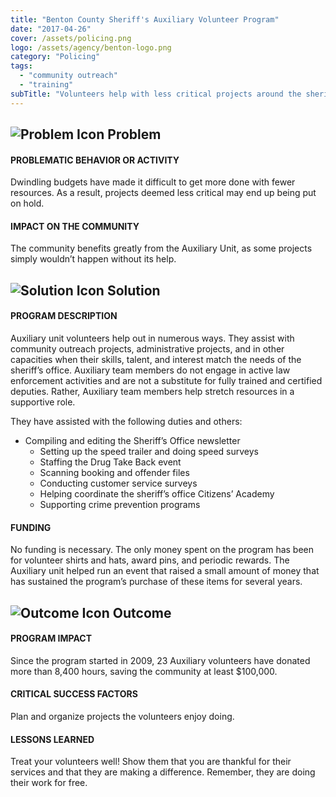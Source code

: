 ```yaml
---
title: "Benton County Sheriff's Auxiliary Volunteer Program"
date: "2017-04-26"
cover: /assets/policing.png
logo: /assets/agency/benton-logo.png
category: "Policing"
tags:
  - "community outreach"
  - "training"
subTitle: "Volunteers help with less critical projects around the sheriff's office including, but not limited to, creating the sheriff's office newsletter, setting up speed trailer and completing speed surveys, staffing events, and supporting crime prevention programs."
---
```


## ![Problem Icon](https://github.com/google/material-design-icons/raw/master/alert/1x_web/ic_error_outline_black_48dp.png "Problem") Problem

#### PROBLEMATIC BEHAVIOR OR ACTIVITY

Dwindling budgets have made it difficult to get more done with fewer resources. As a result, projects deemed less critical may end up being put on hold.

#### IMPACT ON THE COMMUNITY

The community benefits greatly from the Auxiliary Unit, as some projects simply wouldn’t happen without its help.

## ![Solution Icon](https://github.com/google/material-design-icons/raw/master/action/1x_web/ic_lightbulb_outline_black_48dp.png "Solution") Solution

#### PROGRAM DESCRIPTION

Auxiliary unit volunteers help out in numerous ways. They assist with community outreach projects, administrative projects, and in other capacities when their skills, talent, and interest match the needs of the sheriff’s office. Auxiliary team members do not engage in active law enforcement activities and are not a substitute for fully trained and certified deputies. Rather, Auxiliary team members help stretch resources in a supportive role.

They have assisted with the following duties and others:

- Compiling and editing the Sheriff’s Office newsletter
  - Setting up the speed trailer and doing speed surveys
  - Staffing the Drug Take Back event
  - Scanning booking and offender files
  - Conducting customer service surveys
  - Helping coordinate the sheriff’s office Citizens’ Academy
  - Supporting crime prevention programs

#### FUNDING

No funding is necessary. The only money spent on the program has been for volunteer shirts and hats, award pins, and periodic rewards. The Auxiliary unit helped run an event that raised a small amount of money that has sustained the program’s purchase of these items for several years.

## ![Outcome Icon](https://github.com/google/material-design-icons/raw/master/action/1x_web/ic_view_list_black_48dp.png "Outcome") Outcome

#### PROGRAM IMPACT

Since the program started in 2009, 23 Auxiliary volunteers have donated more than 8,400 hours, saving the community at least $100,000.

#### CRITICAL SUCCESS FACTORS

Plan and organize projects the volunteers enjoy doing.

#### LESSONS LEARNED

Treat your volunteers well! Show them that you are thankful for their services and that they are making a difference. Remember, they are doing their work for free.
